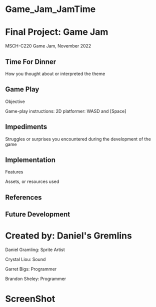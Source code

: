 # Game_Jam_JamTime
# Final Project: Game Jam
MSCH-C220 Game Jam, November 2022

## Time For Dinner
How you thought about or interpreted the theme

## Game Play
Objective

Game-play instructions:
2D platformer: WASD and [Space]

## Impediments
Struggles or surprises you encountered during the development of the game

## Implementation
Features

Assets, or resources used

## References

## Future Development

# Created by: Daniel's Gremlins

Daniel Gramling: Sprite Artist

Crystal Liou: Sound

Garret Bigs: Programmer

Brandon Sheley: Programmer

# ScreenShot
